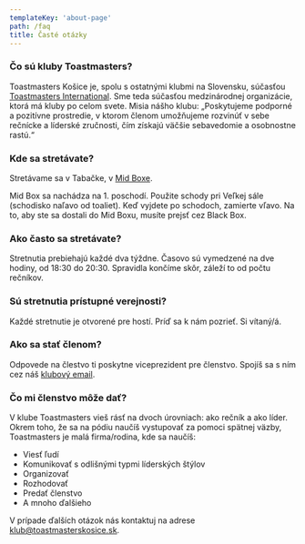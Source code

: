 ```yaml
---
templateKey: 'about-page'
path: /faq
title: Časté otázky
---
```


### Čo sú kluby Toastmasters? 
Toastmasters Košice je, spolu s ostatnými klubmi na Slovensku, súčasťou [Toastmasters International](http://www.toastmasters.org/). Sme teda súčasťou medzinárodnej organizácie, ktorá má kluby po celom svete.
Misia nášho klubu: „Poskytujeme podporné a pozitívne prostredie, v ktorom členom umožňujeme rozvinúť v sebe rečnícke a líderské zručnosti, čím získajú väčšie sebavedomie a osobnostne rastú.“

### Kde sa stretávate? 
Stretávame sa v Tabačke, v [Mid Boxe](https://www.tabacka.sk/priestory/mid-box/).

Mid Box sa nachádza na 1. poschodí. Použite schody pri Veľkej sále (schodisko naľavo od toaliet). Keď vyjdete po schodoch, zamierte vľavo. Na to, aby ste sa dostali do Mid Boxu, musíte prejsť cez Black Box.

### Ako často sa stretávate? 
Stretnutia prebiehajú každé dva týždne. Časovo sú vymedzené na dve hodiny, od 18:30 do 20:30. Spravidla končíme skôr, záleží to od počtu rečníkov.

### Sú stretnutia prístupné verejnosti? 
Každé stretnutie je otvorené pre hostí. Príď sa k nám pozrieť. Si vítaný/á.

### Ako sa stať členom? 
Odpovede na člestvo ti poskytne viceprezident pre členstvo. Spojíš sa s ním cez náš [klubový email](mailto:klub@toastmasterskosice.sk).

### Čo mi členstvo môže dať? 
V klube Toastmasters vieš rásť na dvoch úrovniach: ako rečník a ako líder. Okrem toho, že sa na pódiu naučíš vystupovať za pomoci spätnej väzby, Toastmasters je malá firma/rodina, kde sa naučíš:

- Viesť ľudí
- Komunikovať s odlišnými typmi líderských štýlov
- Organizovať
- Rozhodovať
- Predať členstvo
- A mnoho ďalšieho

V prípade ďalších otázok nás kontaktuj na adrese [klub@toastmasterskosice.sk](mailto:klub@toastmasterskosice.sk).
